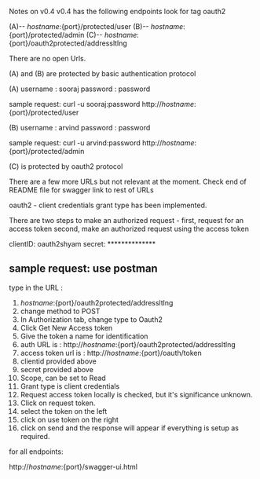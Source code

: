 Notes on v0.4
v0.4 has the following endpoints
look for tag oauth2

(A)-- ${hostname}:${port}/protected/user
(B)-- ${hostname}:${port}/protected/admin
(C)-- ${hostname}:${port}/oauth2protected/addressltlng

There are no open Urls.

(A) and (B) are protected by basic authentication protocol


(A)
username : sooraj
password : password

sample request:
curl -u sooraj:password http://${hostname}:${port}/protected/user


(B)
username : arvind
password : password

sample request:
curl -u arvind:password http://${hostname}:${port}/protected/admin

(C) is protected by oauth2 protocol

There are a few more URLs but not relevant at the moment. Check end of README file for swagger link to rest of URLs


oauth2 - client credentials grant type has been implemented.

There are two steps to make an authorized request -
  first, request for an access token
  second, make an authorized request using the access token

clientID: oauth2shyam
secret: **************

sample request:
use postman
-
type in the URL :  
1. ${hostname}:${port}/oauth2protected/addressltlng
2. change method to POST
3. In Authorization tab, change type to Oauth2
4. Click Get New Access token
5. Give the token a name for identification
6. auth URL is : http://${hostname}:${port}/oauth2protected/addressltlng
7. access token url is : http://${hostname}:${port}/oauth/token
8. clientid provided above
9. secret provided above
10. Scope, can be set to Read
11. Grant type is client credentials
12. Request access token locally is checked, but it's significance unknown.
13. Click on request token.
14. select the token on the left
15. click on use token on the right
16. click on send and the response will appear if everything is setup as required.


for all endpoints: 

http://${hostname}:${port}/swagger-ui.html

